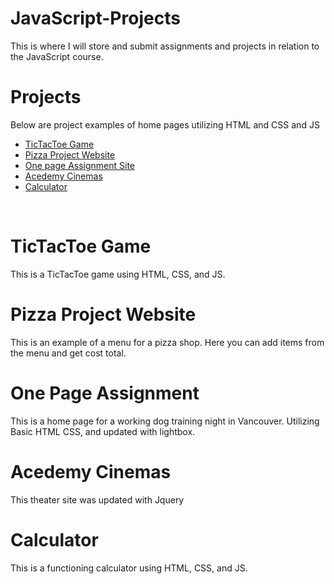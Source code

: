 # JavaScript-Projects
This is where I will store and submit assignments and projects in relation to the JavaScript course.


# Projects
Below are project examples of home pages utilizing HTML and CSS and JS
<ul>
  <li><a href="https://github.com/MisterVal777/JavaScript-Projects/tree/main/Basic-Java-Script-Projects/TicTacToe" target="">TicTacToe Game</a></li>
  <li><a href="https://github.com/MisterVal777/JavaScript-Projects/tree/main/Basic-Java-Script-Projects/Pizza_Project" target="">Pizza Project Website</a></li>
  <li><a href="https://github.com/MisterVal777/HTML-and-CSS-projects/tree/main/Basic_HTML_and_CSS/One-Page-Website" target="">One page Assignment Site</a></li>
  <li><a href="https://github.com/MisterVal777/HTML-and-CSS-projects/tree/main/Basic_HTML_and_CSS/bootstrap4_project" target="">Acedemy Cinemas</a></li>
  <li><a href="https://github.com/MisterVal777/JavaScript-Projects/tree/main/Basic-Java-Script-Projects/Calculator" target="">Calculator</a></li>
</ul>
<br>
<h1>TicTacToe Game</h1>
This is a TicTacToe game using HTML, CSS, and JS.
<br>
<h1>Pizza Project Website</h1>
This is an example of a menu for a pizza shop.  Here you can add items from the menu and get cost total. 
<h1>One Page Assignment</h1> 
This is a home page for a working dog training night in Vancouver.  Utilizing Basic HTML CSS, and updated with lightbox.
<br>
<h1>Acedemy Cinemas</h1>
This theater site was updated with Jquery
<br>
<h1>Calculator</h1>
This is a functioning calculator using HTML, CSS, and JS.
<br>
